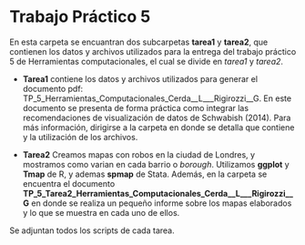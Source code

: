 # Trabajo Práctico 5

En esta carpeta se encuantran dos subcarpetas **tarea1** y **tarea2**, que contienen los datos y archivos utilizados para la entrega del trabajo práctico 5 de Herramientas computacionales, el cual se divide en *tarea1* y *tarea2*.

* **Tarea1** contiene los datos y archivos utilizados para generar el documento pdf: TP_5_Herramientas_Computacionales_Cerda__L___Rigirozzi__G. En este documento se presenta de forma práctica como integrar las recomendaciones de visualización de datos de Schwabish (2014). Para más información, dirigirse a la carpeta en donde se detalla que contiene y la utilización de los archivos.

* **Tarea2** Creamos mapas con robos en la ciudad de Londres, y mostramos como varian en cada barrio o *borough*.
Utilizamos **ggplot** y **Tmap** de R, y ademas **spmap** de Stata. Además, en la carpeta se encuentra el documento **TP_5_Tarea2_Herramientas_Computacionales_Cerda__L___Rigirozzi__G** en donde se realiza un pequeño informe sobre los mapas elaborados y lo que se muestra en cada uno de ellos.

Se adjuntan todos los scripts de cada tarea.


